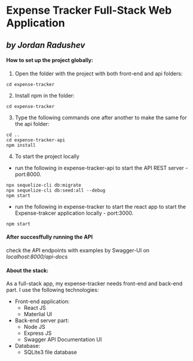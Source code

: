 # Expense Tracker Full-Stack Web Application
## *by Jordan Radushev*

#### How to set up the project globally:

1. Open the folder with the project with both front-end and api folders:
```
cd expense-tracker
```
2. Install npm in the folder:
```
cd expense-tracker
```

3. Type the following commands one after another to make the same for the api folder:
```
cd ..
cd expense-tracker-api
npm install
```
4. To start the project locally
* run the following in expense-tracker-api to start the API REST server - port:8000.
```
npx sequelize-cli db:migrate
npx sequelize-cli db:seed:all --debug
npm start
```
* run the following in expense-tracker to start the react app to start the Expense-trakcer application locally - port:3000.
```
npm start
```

#### After succesffully running the API
check the API endpoints with examples by Swagger-UI on *localhost:8000/api-docs*

#### About the stack:
As a full-stack app, my expense-tracker needs front-end and back-end part. I use the following technologies:
* Front-end application:
   * React JS
   * Materlial UI
* Back-end server part:
   * Node JS
   * Express JS
   * Swagger API Documentation UI
* Database:
   * SQLite3 file database
